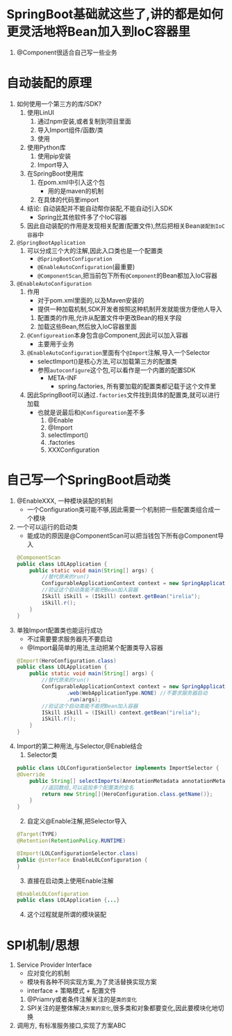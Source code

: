 # SpringBoot基础就这些了,讲的都是如何更灵活地将Bean加入到IoC容器里
1. @Component很适合自己写一些业务
# 自动装配的原理
1. 如何使用一个第三方的库/SDK?
    1. 使用LinUI
        1. 通过npm安装,或者复制到项目里面
        2. 导入Import组件/函数/类
        3. 使用
    2. 使用Python库
        1. 使用pip安装
        2. Import导入
    3. 在SpringBoot使用库
        1. 在pom.xml中引入这个包
            - 用的是maven的机制
        2. 在具体的代码里import
    4. 结论: 自动装配并不能自动帮你装配,不能自动引入SDK
        - Spring比其他软件多了个IoC容器
    5. 因此自动装配的作用是发现相关配置(配置文件),然后把相关Bean`装配到IoC容器`中
2. `@SpringBootApplication`
    1. 可以分成三个大的注解,因此入口类也是一个配置类
        - `@SpringBootConfiguration`
        - `@EnableAutoConfiguration`(最重要)
        - `@ComponentScan`,把当前包下所有`@Component`的Bean都加入IoC容器
3. `@EnableAutoConfiguration`
    1. 作用
        - 对于pom.xml里面的,以及Maven安装的
        - 提供一种加载机制,SDK开发者按照这种机制开发就能很方便他人导入
        1. 配置类的作用,允许从配置文件中更改Bean的相关字段 
        2. 加载这些Bean,然后放入IoC容器里面
    2. `@Configureation`本身包含@Component,因此可以加入容器
        - 主要用于业务
    3. `@EnableAutoConfiguration`里面有个`@Import`注解,导入一个Selector
        - selectImport()是核心方法,可以加载第三方的配置类
        - 参照`autoconfigure`这个包,可以看作是一个内置的配置SDK
            - META-INF
                - spring.factories, 所有要加载的配置类都记载于这个文件里
    3. 因此SpringBoot可以通过`.factories`文件找到具体的配置类,就可以进行加载
        - 也就是说最后和`@Configureation`差不多
            1. @Enable
            2. @Import
            3. selectImport()
            4. .factories
            5. XXXConfiguration
# 自己写一个SpringBoot启动类
1. @EnableXXX, 一种模块装配的机制
    - 一个Configuration类可能不够,因此需要一个机制把一些配置类组合成一个模块
2. 一个可以运行的启动类
    - 能成功的原因是@ComponentScan可以把当钱包下所有@Component导入
    ```java
    @ComponentScan
    public class LOLApplication {
        public static void main(String[] args) {
            //替代原来的run()
            ConfigurableApplicationContext context = new SpringApplicationBuilder(LOLApplication.class).run(args);
            //验证这个启动类能不能把Bean加入容器
            ISkill iSkill = (ISkill) context.getBean("irelia");
            iSkill.r();
        }
    }
    ```
3. 单独Import配置类也能运行成功
    - 不过需要要求服务器先不要启动
    - @Import最简单的用法,主动把某个配置类导入容器
    ```java
    @Import(HeroConfiguration.class)
    public class LOLApplication {
        public static void main(String[] args) {
            //替代原来的run()
            ConfigurableApplicationContext context = new SpringApplicationBuilder(LOLApplication.class)
                    .web(WebApplicationType.NONE) //不要求服务器启动
                    .run(args);
            //验证这个启动类能不能把Bean加入容器
            ISkill iSkill = (ISkill) context.getBean("irelia");
            iSkill.r();
        }
    }
    ```
4. Import的第二种用法,与Selector,@Enable结合
    1. Selector类
    ```java
    public class LOLConfigurationSelector implements ImportSelector {
    @Override
        public String[] selectImports(AnnotationMetadata annotationMetadata) {
            //返回数组,可以追加多个配置类的全名
            return new String[]{HeroConfiguration.class.getName()};
        }
    }
    ```
    2. 自定义@Enable注解,把Selector导入
    ```java
    @Target(TYPE)
    @Retention(RetentionPolicy.RUNTIME)

    @Import(LOLConfigurationSelector.class)
    public @interface EnableLOLConfiguration {
    }
    ```
    3. 直接在启动类上使用Enable注解
    ```java
    @EnableLOLConfiguration
    public class LOLApplication {...}
    ```
    4. 这个过程就是所谓的模块装配

# SPI机制/思想
1. Service Provider Interface
    - 应对变化的机制
    - 模块有各种不同实现方案,为了灵活替换实现方案
    - interface + 策略模式 + 配置文件
    1. @Priamry或者条件注解关注的是`类的变化`
    2. SPI关注的是整体解决`方案的变化`,很多类和对象都要变化,因此要模块化地切换
2. 调用方, 有标准服务接口,实现了方案ABC

